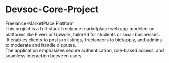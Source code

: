 # Devsoc-Core-Project
Freelance-MarketPlace Platform<br>
This project is a full-stack freelance marketplace web app modeled on platforms like Fiverr or Upwork, tailored for students or small businesses. <br>.It enables clients to post job listings, freelancers to bid/apply, and admins to moderate and handle disputes.<br> The application emphasizes secure authentication, role-based access, and seamless interaction between users.
